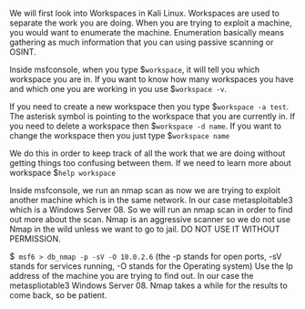
We will first look into Workspaces in Kali Linux. Workspaces are used to separate the work you are doing. When you are trying to exploit a machine, you would want to enumerate the machine. Enumeration basically means gathering as much information that you can using passive scanning or OSINT. 

Inside msfconsole, when you type $`workspace`, it will tell you which workspace you are in. If you want to know how many workspaces you have and which one you are working in you use $`workspace -v`. 

If you need to create a new workspace then you type $`workspace -a test`. The asterisk symbol is pointing to the workspace that you are currently in. If you need to delete a workspace then $`workspace -d name`. If you want to change the workspace then you just type $`workspace name`

We do this in order to keep track of all the work that we are doing without getting things too confusing between them. If we need to learn more about workspace $`help workspace`

 Inside msfconsole, we run an nmap scan as now we are trying to exploit another machine which is in the same network. In our case metasploitable3 which is a Windows Server 08. So we will run an nmap scan in order to find out more about the scan. Nmap is an aggressive scanner so we do not use Nmap in the wild unless we want to go to jail. DO NOT USE IT WITHOUT PERMISSION. 
 
 $` msf6 > db_nmap -p -sV -O 10.0.2.6` (the -p stands for open ports, -sV stands for services running, -O stands for the Operating system) Use the Ip address of the machine you are trying to find out. In our case the metaspliotable3 Windows Server 08. Nmap takes a while for the results to come back, so be patient. 
 
 




